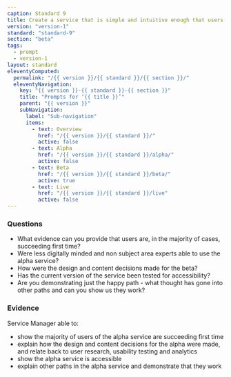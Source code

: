 ```yaml
---
caption: Standard 9
title: Create a service that is simple and intuitive enough that users succeed first time, unaided.
version: "version-1"
standard: "standard-9"
section: "beta"
tags:
  - prompt
  - version-1
layout: standard
eleventyComputed:
  permalink: "/{{ version }}/{{ standard }}/{{ section }}/"
  eleventyNavigation:
    key: "{{ version }}-{{ standard }}-{{ section }}"
    title: "Prompts for ‘{{ title }}’"
    parent: "{{ version }}"
    subNavigation:
      label: "Sub-navigation"
      items:
        - text: Overview
          href: "/{{ version }}/{{ standard }}/"
          active: false
        - text: Alpha
          href: "/{{ version }}/{{ standard }}/alpha/"
          active: false
        - text: Beta
          href: "/{{ version }}/{{ standard }}/beta/"
          active: true
        - text: Live
          href: "/{{ version }}/{{ standard }}/live"
          active: false
---
```


### Questions

- What evidence can you provide that users are, in the majority of cases, succeeding first time?
- Were less digitally minded and non subject area experts able to use the alpha service?
- How were the design and content decisions made for the beta?
- Has the current version of the service been tested for accessibility?
- Are you demonstrating just the happy path - what thought has gone into other paths and can you show us they work?

### Evidence

Service Manager able to:

- show the majority of users of the alpha service are succeeding first time
- explain how the design and content decisions for the alpha were made, and relate back to user research, usability testing and analytics
- show the alpha service is accessible
- explain other paths in the alpha service and demonstrate that they work
